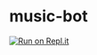 # music-bot
[![Run on Repl.it](https://repl.it/badge/github/kevinoficial946/music-bot)](https://repl.it/github/kevinoficial946/music-bot)